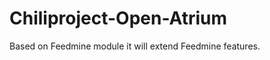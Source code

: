 Chiliproject-Open-Atrium
========================

Based on Feedmine module it will extend Feedmine features. 